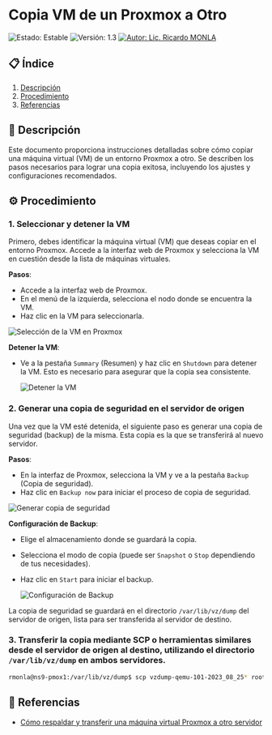 # Copia VM de un Proxmox a Otro

![Estado: Estable](https://img.shields.io/badge/Estado-Estable-green) ![Versión: 1.3](https://img.shields.io/badge/Versión-1.3-blue) [![Autor: Lic. Ricardo MONLA](https://img.shields.io/badge/Autor-Lic.%20Ricardo%20MONLA-orange)](mailto:rmonla@gmail.com)

## 📋 Índice

1. [Descripción](#descripción)
2. [Procedimiento](#procedimiento)
3. [Referencias](#referencias)

## 📝 Descripción

Este documento proporciona instrucciones detalladas sobre cómo copiar una máquina virtual (VM) de un entorno Proxmox a otro. Se describen los pasos necesarios para lograr una copia exitosa, incluyendo los ajustes y configuraciones recomendados. 

## ⚙️ Procedimiento

### 1. Seleccionar y detener la VM

Primero, debes identificar la máquina virtual (VM) que deseas copiar en el entorno Proxmox. Accede a la interfaz web de Proxmox y selecciona la VM en cuestión desde la lista de máquinas virtuales.

**Pasos**:
- Accede a la interfaz web de Proxmox.
- En el menú de la izquierda, selecciona el nodo donde se encuentra la VM.
- Haz clic en la VM para seleccionarla.
  
![Selección de la VM en Proxmox](https://example.com/imagen_seleccion_vm.png)

**Detener la VM**:
- Ve a la pestaña `Summary` (Resumen) y haz clic en `Shutdown` para detener la VM. Esto es necesario para asegurar que la copia sea consistente.

    ![Detener la VM](https://example.com/imagen_shutdown_vm.png)

### 2. Generar una copia de seguridad en el servidor de origen

Una vez que la VM esté detenida, el siguiente paso es generar una copia de seguridad (backup) de la misma. Esta copia es la que se transferirá al nuevo servidor.

**Pasos**:
- En la interfaz de Proxmox, selecciona la VM y ve a la pestaña `Backup` (Copia de seguridad).
- Haz clic en `Backup now` para iniciar el proceso de copia de seguridad.
  
![Generar copia de seguridad](https://example.com/imagen_backup_vm.png)

**Configuración de Backup**:
- Elige el almacenamiento donde se guardará la copia.
- Selecciona el modo de copia (puede ser `Snapshot` o `Stop` dependiendo de tus necesidades).
- Haz clic en `Start` para iniciar el backup.

    ![Configuración de Backup](https://example.com/imagen_backup_settings.png)

La copia de seguridad se guardará en el directorio `/var/lib/vz/dump` del servidor de origen, lista para ser transferida al servidor de destino.

### 3. Transferir la copia mediante SCP o herramientas similares desde el servidor de origen al destino, utilizando el directorio `/var/lib/vz/dump` en ambos servidores.

```bash
rmonla@ns9-pmox1:/var/lib/vz/dump$ scp vzdump-qemu-101-2023_08_25* root@10.0.10.200:/var/lib/vz/dump
```

## 🔗 Referencias

- [Cómo respaldar y transferir una máquina virtual Proxmox a otro servidor](http://somebooks.es/como-respaldar-y-transferir-una-maquina-virtual-proxmox-a-otro-servidor/)

